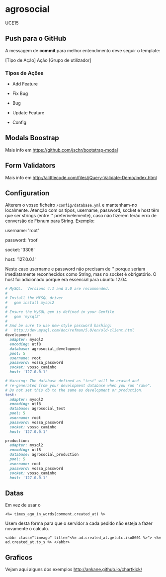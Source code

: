 agrosocial
==========
 
UCE15 

## Push para o GitHub  ##

A messagem de **commit** para melhor entendimento deve seguir o template:

[Tipo de Ação] Ação [Grupo de utilizador]

### Tipos de Ações ###
* Add Feature

* Fix Bug

* Bug

* Update Feature

* Config

## Modals Boostrap ##
Mais info em https://github.com/jschr/bootstrap-modal

## Form Validators ##
Mais info em http://alittlecode.com/files/jQuery-Validate-Demo/index.html

## Configuration ##

Alterem o vosso ficheiro `/config/database.yml` e mantenham-no localmente. 
Atenção com os tipos, username, password, socket e host têm que ser strings 
(entre '' preferivelemente), caso não fizerem terão erro de conversão de 
Fixnum para String. Exemplo:

  username: 'root'
  
  password: 'root'
  
  socket: '3306'
  
  host: '127.0.0.1' 
  
Neste caso username e password não precisam de '' porque seriam imediatamente
reconhecidos como String, mas no socket é obrigatório. O host foi adicionado
porque era essencial para ubuntu 12.04

```Ruby
# MySQL.  Versions 4.1 and 5.0 are recommended.
#
# Install the MYSQL driver
#   gem install mysql2
#
# Ensure the MySQL gem is defined in your Gemfile
#   gem 'mysql2'
#
# And be sure to use new-style password hashing:
#   http://dev.mysql.com/doc/refman/5.0/en/old-client.html
development:
  adapter: mysql2
  encoding: utf8
  database: agrosocial_development
  pool: 5
  username: root
  password: vossa_password
  socket: vosso_caminho
  host: '127.0.0.1' 

# Warning: The database defined as "test" will be erased and
# re-generated from your development database when you run "rake".
# Do not set this db to the same as development or production.
test:
  adapter: mysql2
  encoding: utf8
  database: agrosocial_test
  pool: 5
  username: root
  password: vossa_password
  socket: vosso_caminho
  host: '127.0.0.1'

production:
  adapter: mysql2
  encoding: utf8
  database: agrosocial_production
  pool: 5
  username: root
  password: vossa_password
  socket: vosso_caminho
  host: '127.0.0.1'

 ```
 
 
## Datas ##

Em vez de usar o 

`<%= times_ago_in_words(comment.created_at) %>`

Usem desta forma para que o servidor a cada pedido não esteja a fazer novamente o calculo.


   `<abbr class="timeago" title="<%= ad.created_at.getutc.iso8601 %>">
            <%= ad.created_at.to_s %>
     </abbr> `
 
## Graficos ##
Vejam aqui alguns dos exemplos
http://ankane.github.io/chartkick/
